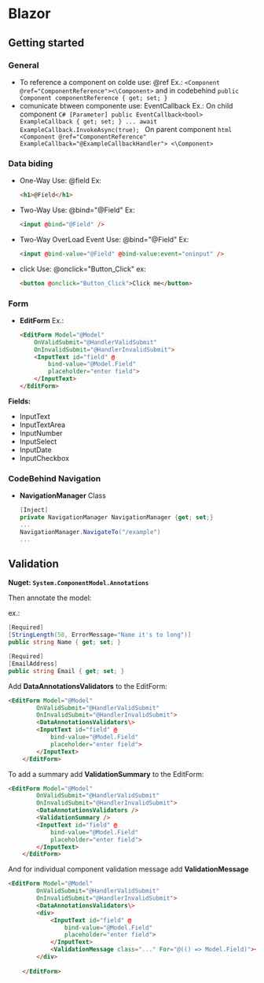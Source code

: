 # Blazor

## Getting started


### General

* To reference a component on colde use: @ref
    Ex.: 
        `<Component @ref="ComponentReference"><\Component>`
        and in codebehind
        `public Component componentReference { get; set; }`        
* comunicate btween componente use: EventCallback
    Ex.:
        On child component
        ```C#
            [Parameter]
            public EventCallback<bool> ExampleCallback { get; set; }
            ...
            await ExampleCallback.InvokeAsync(true);
        ```
        On parent component
        ```html
            <Component @ref="ComponentReference" 
                ExampleCallback="@ExampleCallbackHandler">
            <\Component>
        ```
### Data biding 

* One-Way
    Use: @field
    Ex: 
    ```html
    <h1>@Field</h1>
    ```

* Two-Way
    Use: @bind="@Field"
    Ex: 
    ```html
    <input @bind="@Field" />
    ```

* Two-Way OverLoad Event
    Use: @bind="@Field"
    Ex: 
    ```html
    <input @bind-value="@Field" @bind-value:event="oninput" />
    ```

* click
    Use: @onclick="Button_Click"
    ex:
    ```html
    <button @onclick="Button_Click">Click me</button>
    ```

### Form

* **EditForm**
    Ex.:
    ```html
    <EditForm Model="@Model" 
        OnValidSubmit="@HandlerValidSubmit" 
        OnInvalidSubmit="@HandlerInvalidSubmit">
        <InputText id="field" @
            bind-value="@Model.Field" 
            placeholder="enter field">
        </InputText>
    </EditForm>
    ```
**Fields:**
* InputText
* InputTextArea
* InputNumber
* InputSelect
* InputDate
* InputCheckbox

### CodeBehind Navigation

* **NavigationManager** Class

    ```c#
    [Inject]
    private NavigationManager NavigationManager {get; set;}
    ...
    NavigationManager.NavigateTo("/example")
    ...
    ```

## Validation

**Nuget: `System.ComponentModel.Annotations`**

Then annotate the model:

ex.:
```C#
[Required]
[StringLength(50, ErrorMessage="Name it's to long")]
public string Name { get; set; }

[Required]
[EmailAddress]
public string Email { get; set; }
```

Add **DataAnnotationsValidators** to the EditForm:
```html
<EditForm Model="@Model" 
        OnValidSubmit="@HandlerValidSubmit" 
        OnInvalidSubmit="@HandlerInvalidSubmit">
        <DataAnnotationsValidators\>
        <InputText id="field" @
            bind-value="@Model.Field" 
            placeholder="enter field">
        </InputText>
    </EditForm>
```

To add a summary add **ValidationSummary** to the EditForm:
```html
<EditForm Model="@Model" 
        OnValidSubmit="@HandlerValidSubmit" 
        OnInvalidSubmit="@HandlerInvalidSubmit">
        <DataAnnotationsValidators />
        <ValidationSummary />
        <InputText id="field" @
            bind-value="@Model.Field" 
            placeholder="enter field">
        </InputText>
    </EditForm>
```

And for individual component validation message add **ValidationMessage**
```html
<EditForm Model="@Model" 
        OnValidSubmit="@HandlerValidSubmit" 
        OnInvalidSubmit="@HandlerInvalidSubmit">
        <DataAnnotationsValidators\>
        <div>
            <InputText id="field" @
                bind-value="@Model.Field" 
                placeholder="enter field">
            </InputText>
            <ValidationMessage class="..." For="@(() => Model.Field)"></ValidationMessage>
        </div>
        
    </EditForm>
```

